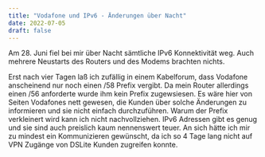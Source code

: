 ```yaml
---
title: "Vodafone und IPv6 - Änderungen über Nacht"
date: 2022-07-05
draft: false
---
```


Am 28. Juni fiel bei mir über Nacht sämtliche IPv6 Konnektivität weg.
Auch mehrere Neustarts des Routers und des Modems brachten nichts.

Erst nach vier Tagen laß ich zufällig in einem Kabelforum, dass Vodafone anscheinend nur noch einen /58 Prefix vergibt. Da mein Router allerdings einen /56 anforderte wurde ihm kein Prefix zugewsiesen. Es wäre hier von Seiten Vodafones nett gewesen, die Kunden über solche Änderungen zu informieren und sie nicht einfach durchzuführen.
Warum der Prefix verkleinert wird kann ich nicht nachvollziehen. IPv6 Adressen gibt es genug und sie sind auch preislich kaum nennenswert teuer.
An sich hätte ich mir zu mindest ein Kommunizieren gewünscht, da ich so 4 Tage lang nicht auf VPN Zugänge von DSLite Kunden zugreifen konnte.
